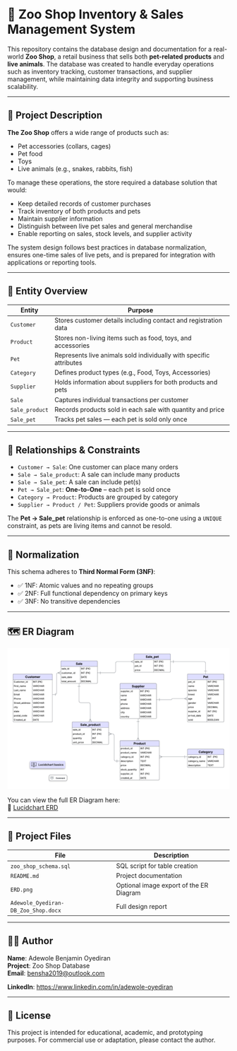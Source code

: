 # 🐾 Zoo Shop Inventory & Sales Management System

This repository contains the database design and documentation for a real-world **Zoo Shop**, a retail business that sells both **pet-related products** and **live animals**. The database was created to handle everyday operations such as inventory tracking, customer transactions, and supplier management, while maintaining data integrity and supporting business scalability.

---

## 📘 Project Description

**The Zoo Shop** offers a wide range of products such as:
- Pet accessories (collars, cages)
- Pet food
- Toys
- Live animals (e.g., snakes, rabbits, fish)

To manage these operations, the store required a database solution that would:
- Keep detailed records of customer purchases
- Track inventory of both products and pets
- Maintain supplier information
- Distinguish between live pet sales and general merchandise
- Enable reporting on sales, stock levels, and supplier activity

The system design follows best practices in database normalization, ensures one-time sales of live pets, and is prepared for integration with applications or reporting tools.

---

## 🧱 Entity Overview

| Entity         | Purpose |
|----------------|---------|
| `Customer`     | Stores customer details including contact and registration data |
| `Product`      | Stores non-living items such as food, toys, and accessories |
| `Pet`          | Represents live animals sold individually with specific attributes |
| `Category`     | Defines product types (e.g., Food, Toys, Accessories) |
| `Supplier`     | Holds information about suppliers for both products and pets |
| `Sale`         | Captures individual transactions per customer |
| `Sale_product` | Records products sold in each sale with quantity and price |
| `Sale_pet`     | Tracks pet sales — each pet is sold only once |

---

## 🔗 Relationships & Constraints


- `Customer → Sale`: One customer can place many orders
- `Sale → Sale_product`: A sale can include many products
- `Sale → Sale_pet`: A sale can include pet(s)
- `Pet → Sale_pet`: **One-to-One** – each pet is sold once
- `Category → Product`: Products are grouped by category
- `Supplier → Product / Pet`: Suppliers provide goods or animals

The **Pet → Sale_pet** relationship is enforced as one-to-one using a `UNIQUE` constraint, as pets are living items and cannot be resold.

---

## 🧠 Normalization

This schema adheres to **Third Normal Form (3NF)**:
- ✅ 1NF: Atomic values and no repeating groups
- ✅ 2NF: Full functional dependency on primary keys
- ✅ 3NF: No transitive dependencies

---

## 🗺️ ER Diagram

![ER Diagram](https://github.com/Bensha93/Zoo-Shop-Inventory-Sales-Management-System./blob/main/Zoo%20Shop%20-%20ERD.png)

You can view the full ER Diagram here:  
📎 [Lucidchart ERD](https://lucid.app/lucidchart/b969963d-2b7f-4d08-bb97-2bc27998fba2/edit?invitationId=inv_e3836027-6936-4156-ac94-494568839749&page=0_0)

---

## 📁 Project Files

| File | Description |
|------|-------------|
| `zoo_shop_schema.sql` | SQL script for table creation |
| `README.md`           | Project documentation |
| `ERD.png`             | Optional image export of the ER Diagram |
| `Adewole_Oyediran-DB_Zoo_Shop.docx` | Full design report |

---

## 🧑‍💻 Author

**Name**: Adewole Benjamin Oyediran  
**Project**: Zoo Shop Database  
**Email**: bensha2019@outlook.com

**LinkedIn**: https://www.linkedin.com/in/adewole-oyediran

---

## 📌 License

This project is intended for educational, academic, and prototyping purposes. For commercial use or adaptation, please contact the author.

